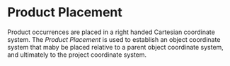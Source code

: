 Product Placement
=================

Product occurrences are placed in a right handed Cartesian coordinate system. The _Product Placement_ is used to establish an object coordinate system that maby be placed relative to a parent object coordinate system, and ultimately to the project coordinate system.
